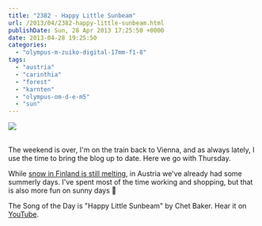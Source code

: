 ```yaml
---
title: "2382 - Happy Little Sunbeam"
url: /2013/04/2382-happy-little-sunbeam.html
publishDate: Sun, 28 Apr 2013 17:25:50 +0000
date: 2013-04-28 19:25:50
categories: 
  - "olympus-m-zuiko-digital-17mm-f1-8"
tags: 
  - "austria"
  - "carinthia"
  - "forest"
  - "karnten"
  - "olympus-om-d-e-m5"
  - "sun"
---
```

<div class="container">
<div class="center"><a target="_blank" href="https://d25zfm9zpd7gm5.cloudfront.net/1200x1200/2013/20130425_141304_lr.jpg"><img src="https://d25zfm9zpd7gm5.cloudfront.net/0600x0600/2013/20130425_141304_lr.jpg" /></a></div>
</div>
<br />

The weekend is over, I'm on the train back to Vienna, and as always lately, I use the time to bring the blog up to date. Here we go with Thursday.

 While <a href="http://lightscrape.blogspot.co.at/2013/04/like-melting-snow-upon-some-craggy-hill.html" target="_blank">snow in Finland is still melting</a>, in Austria we've already had some summerly days. I've spent most of the time working and shopping, but that is also more fun on sunny days 🙂

The Song of the Day is "Happy Little Sunbeam" by Chet Baker. Hear it on <a href="http://www.youtube.com/watch?v=hbdXVUb_XMU" target="_blank">YouTube</a>.
